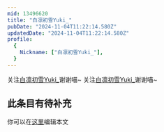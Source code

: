 ```yaml
---
mid: 13496620
title: "白凛初雪Yuki_"
pubDate: "2024-11-04T11:22:14.580Z"
updatedDate: "2024-11-04T11:22:14.580Z"
profile:
  {
    Nickname: ["白凛初雪Yuki_"],
  }
---
```


关注[白凛初雪Yuki_](https://space.bilibili.com/13496620)谢谢喵~ 关注[白凛初雪Yuki_](https://space.bilibili.com/13496620)谢谢喵~

## 此条目有待补充
你可以在[这里](https://github.com/Yuhanawa/VTuber.ICU/edit/master/src/content/v/白凛初雪Yuki_/index.md)编辑本文

